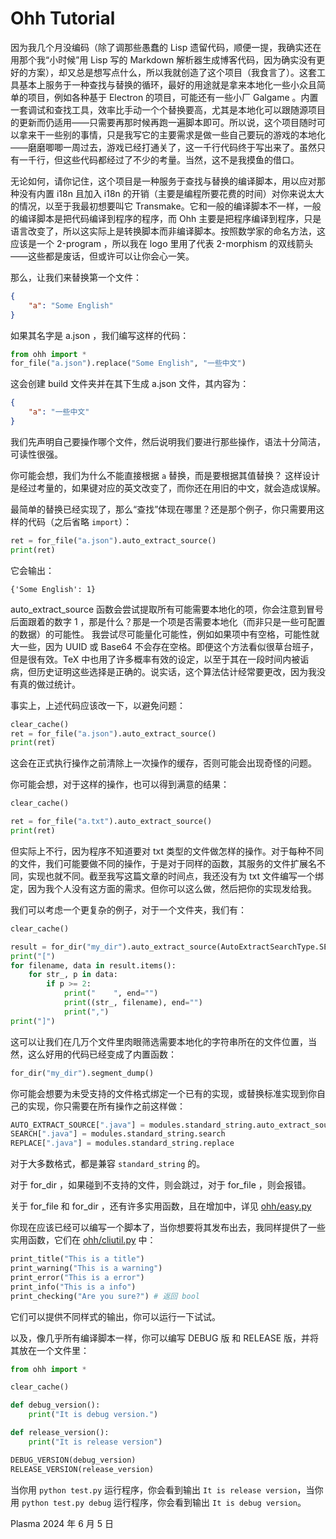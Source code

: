 # Ohh Tutorial

因为我几个月没编码（除了调那些愚蠢的 Lisp 遗留代码，顺便一提，我确实还在用那个我“小时候”用 Lisp 写的 Markdown 解析器生成博客代码，因为确实没有更好的方案），却又总是想写点什么，所以我就创造了这个项目（我食言了）。这套工具基本上服务于一种查找与替换的循环，最好的用途就是拿来本地化一些小众且简单的项目，例如各种基于 Electron 的项目，可能还有一些小厂 Galgame 。内置一套调试和查找工具，效率比手动一个个替换要高，尤其是本地化可以跟随源项目的更新而仍适用——只需要再那时候再跑一遍脚本即可。所以说，这个项目随时可以拿来干一些别的事情，只是我写它的主要需求是做一些自己要玩的游戏的本地化——磨磨唧唧一周过去，游戏已经打通关了，这一千行代码终于写出来了。虽然只有一千行，但这些代码都经过了不少的考量。当然，这不是我摸鱼的借口。

无论如何，请你记住，这个项目是一种服务于查找与替换的编译脚本，用以应对那种没有内置 i18n 且加入 i18n 的开销（主要是编程所要花费的时间）对你来说太大的情况，以至于我最初想要叫它 Transmake。它和一般的编译脚本不一样，一般的编译脚本是把代码编译到程序的程序，而 Ohh 主要是把程序编译到程序，只是语言改变了，所以这实际上是转换脚本而非编译脚本。按照数学家的命名方法，这应该是一个 2-program ，所以我在 logo 里用了代表 2-morphism 的双线箭头——这些都是废话，但或许可以让你会心一笑。

那么，让我们来替换第一个文件：
```json
{
    "a": "Some English"
}
```
如果其名字是 a.json ，我们编写这样的代码：
```python
from ohh import *
for_file("a.json").replace("Some English", "一些中文")
```
这会创建 build 文件夹并在其下生成 a.json 文件，其内容为：
```json
{
    "a": "一些中文"
}
```
我们先声明自己要操作哪个文件，然后说明我们要进行那些操作，语法十分简洁，可读性很强。

你可能会想，我们为什么不能直接根据 `a` 替换，而是要根据其值替换？
这样设计是经过考量的，如果键对应的英文改变了，而你还在用旧的中文，就会造成误解。

最简单的替换已经实现了，那么“查找”体现在哪里？还是那个例子，你只需要用这样的代码（之后省略 `import`）：
```python
ret = for_file("a.json").auto_extract_source()
print(ret)
```
它会输出：
```
{'Some English': 1}
```
auto_extract_source 函数会尝试提取所有可能需要本地化的项，你会注意到冒号后面跟着的数字 1 ，那是什么？那是一个项是否需要本地化（而非只是一些可配置的数据）的可能性。
我尝试尽可能量化可能性，例如如果项中有空格，可能性就大一些，因为 UUID 或 Base64 不会存在空格。即便这个方法看似很草台班子，但是很有效。TeX 中也用了许多概率有效的设定，以至于其在一段时间内被诟病，但历史证明这些选择是正确的。说实话，这个算法估计经常要更改，因为我没有真的做过统计。

事实上，上述代码应该改一下，以避免问题：
```python
clear_cache()
ret = for_file("a.json").auto_extract_source()
print(ret)
```
这会在正式执行操作之前清除上一次操作的缓存，否则可能会出现奇怪的问题。

你可能会想，对于这样的操作，也可以得到满意的结果：
```python
clear_cache()

ret = for_file("a.txt").auto_extract_source()
print(ret)
```
但实际上不行，因为程序不知道要对 txt 类型的文件做怎样的操作。对于每种不同的文件，我们可能要做不同的操作，于是对于同样的函数，其服务的文件扩展名不同，实现也就不同。截至我写这篇文章的时间点，我还没有为 txt 文件编写一个绑定，因为我个人没有这方面的需求。但你可以这么做，然后把你的实现发给我。

我们可以考虑一个更复杂的例子，对于一个文件夹，我们有：
```python
clear_cache()

result = for_dir("my_dir").auto_extract_source(AutoExtractSearchType.SEGMENT)
print("[")
for filename, data in result.items():
    for str_, p in data:
        if p >= 2:
            print("    ", end="")
            print((str_, filename), end="")
            print(",")
print("]")
```
这可以让我们在几万个文件里肉眼筛选需要本地化的字符串所在的文件位置，当然，这么好用的代码已经变成了内置函数：
```python
for_dir("my_dir").segment_dump()
```

你可能会想要为未受支持的文件格式绑定一个已有的实现，或替换标准实现到你自己的实现，你只需要在所有操作之前这样做：
```python
AUTO_EXTRACT_SOURCE[".java"] = modules.standard_string.auto_extract_source
SEARCH[".java"] = modules.standard_string.search
REPLACE[".java"] = modules.standard_string.replace
```
对于大多数格式，都是兼容 `standard_string` 的。

对于 for_dir ，如果碰到不支持的文件，则会跳过，对于 for_file ，则会报错。

关于 for_file 和 for_dir ，还有许多实用函数，且在增加中，详见 [ohh/easy.py](ohh/easy.py)

你现在应该已经可以编写一个脚本了，当你想要将其发布出去，我同样提供了一些实用函数，它们在 [ohh/cliutil.py](ohh/cliutil.py) 中：
```python
print_title("This is a title")
print_warning("This is a warning")
print_error("This is a error")
print_info("This is a info")
print_checking("Are you sure?") # 返回 bool
```
它们可以提供不同样式的输出，你可以运行一下试试。

以及，像几乎所有编译脚本一样，你可以编写 DEBUG 版 和 RELEASE 版，并将其放在一个文件里：
```python
from ohh import *

clear_cache()

def debug_version():
    print("It is debug version.")

def release_version():
    print("It is release version")

DEBUG_VERSION(debug_version)
RELEASE_VERSION(release_version)
```
当你用 `python test.py` 运行程序，你会看到输出 `It is release version`，当你用 `python test.py debug` 运行程序，你会看到输出 `It is debug version`。


Plasma
2024 年 6 月 5 日